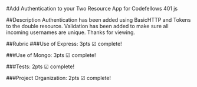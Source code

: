 #Add Authentication to your Two Resource App for Codefellows 401 js

##Description
Authentication has been added using BasicHTTP and Tokens to the double resource. Validation has been added to make sure all incoming usernames are unique. Thanks for viewing.

##Rubric
###Use of Express: 3pts
☑ complete!

###Use of Mongo: 3pts 
☑ complete!

###Tests: 2pts
☑ complete!

###Project Organization: 2pts
☑ complete!
